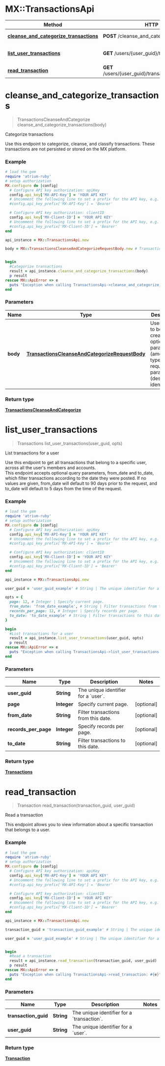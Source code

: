 # MX::TransactionsApi

Method | HTTP request | Description
------------- | ------------- | -------------
[**cleanse_and_categorize_transactions**](TransactionsApi.md#cleanse_and_categorize_transactions) | **POST** /cleanse_and_categorize | Categorize transactions
[**list_user_transactions**](TransactionsApi.md#list_user_transactions) | **GET** /users/{user_guid}/transactions | List transactions for a user
[**read_transaction**](TransactionsApi.md#read_transaction) | **GET** /users/{user_guid}/transactions/{transaction_guid} | Read a transaction


# **cleanse_and_categorize_transactions**
> TransactionsCleanseAndCategorize cleanse_and_categorize_transactions(body)

Categorize transactions

Use this endpoint to categorize, cleanse, and classify transactions. These transactions are not persisted or stored on the MX platform.

### Example
```ruby
# load the gem
require 'atrium-ruby'
# setup authorization
MX.configure do |config|
  # Configure API key authorization: apiKey
  config.api_key['MX-API-Key'] = 'YOUR API KEY'
  # Uncomment the following line to set a prefix for the API key, e.g. 'Bearer' (defaults to nil)
  #config.api_key_prefix['MX-API-Key'] = 'Bearer'

  # Configure API key authorization: clientID
  config.api_key['MX-Client-ID'] = 'YOUR API KEY'
  # Uncomment the following line to set a prefix for the API key, e.g. 'Bearer' (defaults to nil)
  #config.api_key_prefix['MX-Client-ID'] = 'Bearer'
end

api_instance = MX::TransactionsApi.new

body = MX::TransactionsCleanseAndCategorizeRequestBody.new # TransactionsCleanseAndCategorizeRequestBody | User object to be created with optional parameters (amount, type) amd required parameters (description, identifier)


begin
  #Categorize transactions
  result = api_instance.cleanse_and_categorize_transactions(body)
  p result
rescue MX::ApiError => e
  puts "Exception when calling TransactionsApi->cleanse_and_categorize_transactions: #{e}"
end
```

### Parameters

Name | Type | Description  | Notes
------------- | ------------- | ------------- | -------------
 **body** | [**TransactionsCleanseAndCategorizeRequestBody**](TransactionsCleanseAndCategorizeRequestBody.md)| User object to be created with optional parameters (amount, type) amd required parameters (description, identifier) | 

### Return type

[**TransactionsCleanseAndCategorize**](TransactionsCleanseAndCategorize.md)

# **list_user_transactions**
> Transactions list_user_transactions(user_guid, opts)

List transactions for a user

Use this endpoint to get all transactions that belong to a specific user, across all the user's members and accounts.<br> This endpoint accepts optional query parameters, from_date and to_date, which filter transactions according to the date they were posted. If no values are given, from_date will default to 90 days prior to the request, and to_date will default to 5 days from the time of the request. 

### Example
```ruby
# load the gem
require 'atrium-ruby'
# setup authorization
MX.configure do |config|
  # Configure API key authorization: apiKey
  config.api_key['MX-API-Key'] = 'YOUR API KEY'
  # Uncomment the following line to set a prefix for the API key, e.g. 'Bearer' (defaults to nil)
  #config.api_key_prefix['MX-API-Key'] = 'Bearer'

  # Configure API key authorization: clientID
  config.api_key['MX-Client-ID'] = 'YOUR API KEY'
  # Uncomment the following line to set a prefix for the API key, e.g. 'Bearer' (defaults to nil)
  #config.api_key_prefix['MX-Client-ID'] = 'Bearer'
end

api_instance = MX::TransactionsApi.new

user_guid = 'user_guid_example' # String | The unique identifier for a `user`.

opts = { 
  page: 12, # Integer | Specify current page.
  from_date: 'from_date_example', # String | Filter transactions from this date.
  records_per_page: 12, # Integer | Specify records per page.
  to_date: 'to_date_example' # String | Filter transactions to this date.
}

begin
  #List transactions for a user
  result = api_instance.list_user_transactions(user_guid, opts)
  p result
rescue MX::ApiError => e
  puts "Exception when calling TransactionsApi->list_user_transactions: #{e}"
end
```

### Parameters

Name | Type | Description  | Notes
------------- | ------------- | ------------- | -------------
 **user_guid** | **String**| The unique identifier for a &#x60;user&#x60;. | 
 **page** | **Integer**| Specify current page. | [optional] 
 **from_date** | **String**| Filter transactions from this date. | [optional] 
 **records_per_page** | **Integer**| Specify records per page. | [optional] 
 **to_date** | **String**| Filter transactions to this date. | [optional] 

### Return type

[**Transactions**](Transactions.md)

# **read_transaction**
> Transaction read_transaction(transaction_guid, user_guid)

Read a transaction

This endpoint allows you to view information about a specific transaction that belongs to a user.<br>

### Example
```ruby
# load the gem
require 'atrium-ruby'
# setup authorization
MX.configure do |config|
  # Configure API key authorization: apiKey
  config.api_key['MX-API-Key'] = 'YOUR API KEY'
  # Uncomment the following line to set a prefix for the API key, e.g. 'Bearer' (defaults to nil)
  #config.api_key_prefix['MX-API-Key'] = 'Bearer'

  # Configure API key authorization: clientID
  config.api_key['MX-Client-ID'] = 'YOUR API KEY'
  # Uncomment the following line to set a prefix for the API key, e.g. 'Bearer' (defaults to nil)
  #config.api_key_prefix['MX-Client-ID'] = 'Bearer'
end

api_instance = MX::TransactionsApi.new

transaction_guid = 'transaction_guid_example' # String | The unique identifier for a `transaction`.

user_guid = 'user_guid_example' # String | The unique identifier for a `user`.


begin
  #Read a transaction
  result = api_instance.read_transaction(transaction_guid, user_guid)
  p result
rescue MX::ApiError => e
  puts "Exception when calling TransactionsApi->read_transaction: #{e}"
end
```

### Parameters

Name | Type | Description  | Notes
------------- | ------------- | ------------- | -------------
 **transaction_guid** | **String**| The unique identifier for a &#x60;transaction&#x60;. | 
 **user_guid** | **String**| The unique identifier for a &#x60;user&#x60;. | 

### Return type

[**Transaction**](Transaction.md)

